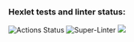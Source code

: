 ### Hexlet tests and linter status:
![Actions Status](https://github.com/Evglit/python-project-lvl1/workflows/hexlet-check/badge.svg)
![Super-Linter](https://github.com/Evglit/python-project-lvl1/workflows/Super-Linter/badge.svg)
<a href="https://codeclimate.com/github/Evglit/python-project-lvl1"><img src="https://api.codeclimate.com/v1/badges/a99a88d28ad37a79dbf6/maintainability" /></a>
